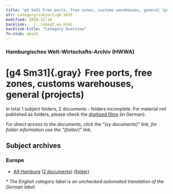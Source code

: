 ```yaml
---
title: "g4 Sm31 Free ports, free zones, customs warehouses, general (projects)"
etr: category/subject/g4 Sm31
modified: 2020-12-18
backlink: ../../about.en.html
backlink-title: "Category Overview"
fn-stub: about
---
```


### Hamburgisches Welt-Wirtschafts-Archiv (HWWA)
# [g4 Sm31]{.gray}&#8201; Free ports, free zones, customs warehouses, general (projects)&#160; 





In total 1 subject folders, 2 documents - folders incomplete.
For material not published as folders, please check the [digitized films](/film/h1_sh) (in German).

_For direct access to the documents, click the "(xy documents)" link, for folder information use the "(folder)" link._

## Subject archives



### Europe

- [A9 Hamburg](../../../geo/about.en.html#A9) (<a href="https://dfg-viewer.de/show/?tx_dlf[id]=https://pm20.zbw.eu/mets/sh/1409xx/140905/1444xx/144494/public.mets.en.xml" target="_blank">2 documents</a>) ([folder](http://purl.org/pressemappe20/folder/sh/140905,144494))


_* The English category label is an unchecked automated translation of the German label._

